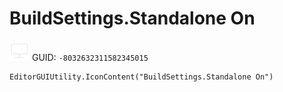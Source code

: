 # BuildSettings.Standalone On
![](/img/BuildSettings.Standalone%20On.png)
GUID: `-8032632311582345015`
```
EditorGUIUtility.IconContent("BuildSettings.Standalone On")
```
